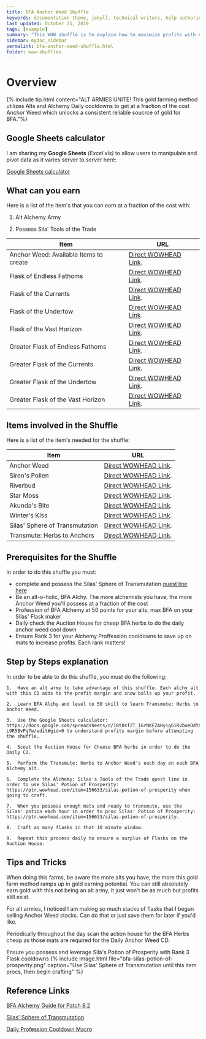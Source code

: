 ```yaml
---
title: BFA Anchor Weed Shuffle
keywords: documentation theme, jekyll, technical writers, help authoring tools, hat replacements
last_updated: October 21, 2019
tags: [example]
summary: "This WOW shuffle is to explain how to maximize profits with Anchor Weed into BFA Alchy trinkets & Flasks."
sidebar: mydoc_sidebar
permalink: bfa-anchor-weed-shuffle.html
folder: wow-shuffles
---
```


# Overview
{% include tip.html content="ALT ARMIES UNITE! This gold farming method utilizes Alts and Alchemy Daily cooldowns to get at a fraction of the cost Anchor Weed which unlocks a consistent reliable soucrce of gold for BFA."%}

## Google Sheets calculator
I am sharing my **Google Sheets** _(Excel.xls)_ to allow users to manipulate and pivot data as it varies server to server here:

[Google Sheets calculator](https://docs.google.com/spreadsheets/d/18t0sfZT_I6rNKFZAHyigGiRvboeDdYX4-L9R5BvPq7w/edit#gid=0)

## What can you earn

Here is a list of the item's that you can earn at a fraction of the cost with:

1. Alt Alchemy Army

2. Possess Sila' Tools of the Trade

|Item|URL|
|-------|--------|
|Anchor Weed: Available Items to create|[Direct WOWHEAD Link](https://ptr.wowhead.com/item=152510/anchor-weed#reagent-for).|
|Flask of Endless Fathoms|[Direct WOWHEAD Link](https://ptr.wowhead.com/spell=252351/flask-of-endless-fathoms).|
|Flask of the Currents|[Direct WOWHEAD Link](https://ptr.wowhead.com/spell=252348/flask-of-the-currents).|
|Flask of the Undertow|[Direct WOWHEAD Link](https://ptr.wowhead.com/spell=252357/flask-of-the-undertow).|
|Flask of the Vast Horizon|[Direct WOWHEAD Link](https://ptr.wowhead.com/spell=252354/flask-of-the-vast-horizon).|
|Greater Flask of Endless Fathoms|[Direct WOWHEAD Link](https://ptr.wowhead.com/spell=298846/greater-flask-of-endless-fathoms).|
|Greater Flask of the Currents|[Direct WOWHEAD Link](https://ptr.wowhead.com/spell=298842/greater-flask-of-the-currents).|
|Greater Flask of the Undertow|[Direct WOWHEAD Link](https://ptr.wowhead.com/spell=298853/greater-flask-of-the-undertow).|
|Greater Flask of the Vast Horizon|[Direct WOWHEAD Link](https://ptr.wowhead.com/spell=298850/greater-flask-of-the-vast-horizon).|

## Items involved in the Shuffle

Here is a list of the item's needed for the shuffle:

|Item|URL|
|-------|--------|
|Anchor Weed |[Direct WOWHEAD Link](https://ptr.wowhead.com/item=152510/anchor-weed).|
|Siren's Pollen|[Direct WOWHEAD Link](https://ptr.wowhead.com/item=152509/sirens-pollen).|
|Riverbud|[Direct WOWHEAD Link](https://ptr.wowhead.com/item=152505/riverbud).|
|Star Moss|[Direct WOWHEAD Link](https://ptr.wowhead.com/item=152506/star-moss).|
|Akunda's Bite|[Direct WOWHEAD Link](https://ptr.wowhead.com/item=152507/akundas-bite).|
|Winter's Kiss|[Direct WOWHEAD Link](https://ptr.wowhead.com/item=152508/winters-kiss).|
|Silas' Sphere of Transmutation|[Direct WOWHEAD Link](https://www.wowhead.com/item=156631/silas-sphere-of-transmutation#guides).|
|Transmute: Herbs to Anchors|[Direct WOWHEAD Link](https://ptr.wowhead.com/spell=286547/transmute-herbs-to-anchors).|

## Prerequisites for the Shuffle
In order to do this shuffle you must:

* complete and possess the Silas' Sphere of Transmutation [quest line here](https://www.wowhead.com/news=290390/silas-sphere-of-transmutation-and-alchemy-profession-questline-for-tools-of-the-)
* Be an alt-o-holic, BFA Alchy. The more alchemists you have, the more Anchor Weed you'll possess at a fraction of the cost
* Profession of BFA Alchemy at 50 points for your alts, max BFA on your Silas' Flask maker
* Daily check the Auction House for cheap BFA herbs to do the daily anchor weed cool down
* Ensure Rank 3 for your Alchemy Proffession cooldowns to save up on mats to increase profits. Each rank matters!

## Step by Steps explanation
In order to be able to do this shuffle, you must do the following:

```
1.  Have an alt army to take advantage of this shuffle. Each alchy alt with this CD adds to the profit margin and snow balls up your profit.

2.  Learn BFA Alchy and level to 50 skill to learn Transmute: Herbs to Anchor Weed.

3.  Use the Google Sheets calculator: https://docs.google.com/spreadsheets/d/18t0sfZT_I6rNKFZAHyigGiRvboeDdYX4-L9R5BvPq7w/edit#gid=0 to understand profits margin before attempting the shuffle.

4.  Scout the Auction House for Cheese BFA herbs in order to do the Daily CD.

5.  Perform the Transmute: Herbs to Anchor Weed's each day on each BFA Alchemy alt.

6.  Complete the Alchemy: Silas's Tools of the Trade quest line in order to use Silas' Potion of Prosperity: https://ptr.wowhead.com/item=156633/silas-potion-of-prosperity when going to craft.

7.  When you possess enough mats and ready to transmute, use the Silas' potion each hour in order to proc Silas' Potion of Prosperity: https://ptr.wowhead.com/item=156633/silas-potion-of-prosperity.

8.  Craft as many flasks in that 10 minute window.

9.  Repeat this process daily to ensure a surplus of Flasks on the Auction House.
```



## Tips and Tricks
When doing this farms, be aware the more alts you have, the more this gold farm method ramps up in gold earning potential. You can still absolutely earn gold with this not being an alt army, it just won't be as much but profits still exist.

For alt armies, I noticed I am making so much stacks of flasks that I begun selling Anchor Weed stacks. Can do that or just save them for later if you'd like.

Periodically throughout the day scan the action house for the BFA Herbs cheap as those mats are required for the Daily Anchor Weed CD.

Ensure you possess and leverage Sila's Potion of Prosperity with Rank 3 Flask cooldowns
{% include image.html file="bfa-silas-potion-of-prosperity.png" caption="Use Silas' Sphere of Transmutation until this item procs, then begin crafting" %}

## Reference Links
[BFA Alchemy Guide for Patch 8.2](https://www.wowhead.com/bfa-alchemy-guide)

[Silas' Sphere of Transmutation](https://www.wowhead.com/item=156631/silas-sphere-of-transmutation#guides)

[Daily Profession Cooldown Macro](https://www.reddit.com/r/woweconomy/comments/8mx4y9/wod_cds_shortcuts_this_will_make_your_daily_wow/)


